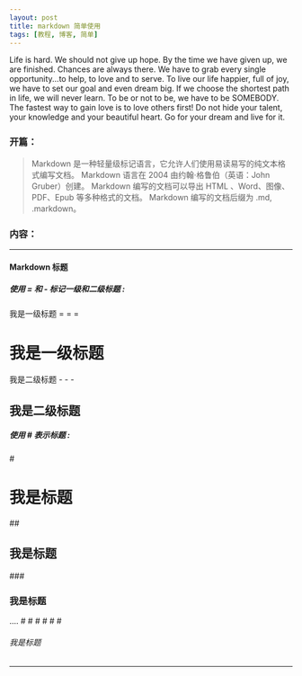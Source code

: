 ```yaml
---
layout: post
title: markdown 简单使用
tags: [教程, 博客, 简单]
---
```

Life is hard. We should not give up hope. By the time we have given up, we are finished. Chances are always there. We have to grab every single opportunity...to help, to love and to serve. To live our life happier, full of joy, we have to set our goal and even dream big. If we choose the shortest path in life, we will never learn. To be or not to be, we have to be SOMEBODY. The fastest way to gain love is to love others first! Do not hide your talent, your knowledge and your beautiful heart. Go for your dream and live for it.

### 开篇：
> Markdown 是一种轻量级标记语言，它允许人们使用易读易写的纯文本格式编写文档。
> Markdown 语言在 2004 由约翰·格鲁伯（英语：John Gruber）创建。
> Markdown 编写的文档可以导出 HTML 、Word、图像、PDF、Epub 等多种格式的文档。
>Markdown 编写的文档后缀为 .md, .markdown。

### 内容：






***
#### Markdown 标题

##### 使用 = 和 - 标记一级和二级标题 :

我是一级标题
\= \= \=

我是一级标题
===

我是二级标题
\- \- \-

我是二级标题
---
##### 使用 \# 表示标题 :
\#
# 我是标题
\#\#
## 我是标题
\#\#\#
### 我是标题
\.\.\.\.
\# \# \# \# \# \#
###### 我是标题


***
